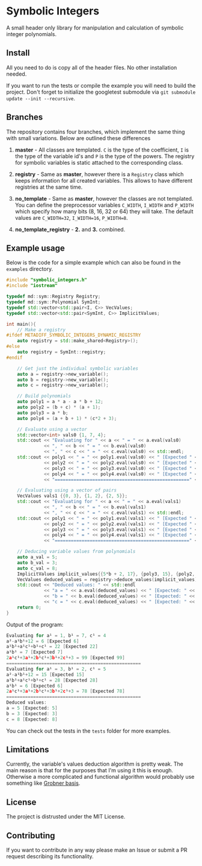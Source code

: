 # Symbolic Integers

A small header only library for manipulation and calculation 
of symbolic integer polynomials.

## Install

All you need to do is copy all of the header files. No other installation needed.

If you want to run the tests or compile the example you will need to 
build the project. Don't forget to initialize the googletest submodule 
via `git submodule update --init --recursive`. 
 
## Branches

The repository contains four branches, which implement the same thing 
with small variations. Below are outlined these differences
  
  1. **master** - All classes are templated. `C` is the type of the 
  coefficient, `I` is the type of the variable id's and 
  `P` is the type of the powers. The registry for symbolic 
   variables is static attached to the corresponding class.
   
  2. **registry** - Same as **master**, however there is a `Registry` class
  which keeps information for all created variables. This allows to have
  different registries at the same time.
  
  3. **no_template** - Same as **master**, however the classes are not templated.
  You can define the preprocessor variables `C_WIDTH`, `I_WIDTH` and `P_WIDTH`
  which specify how many bits (8, 16, 32 or 64) they will take. The 
  default values are `C_WIDTH=32`, `I_WIDTH=16`, `P_WIDTH=8`.
  
  4. **no_template_registry** - **2.** and **3.** combined.
  

## Example usage

Below is the code for a simple example which can also
be found in the `examples` directory.

```c++
#include "symbolic_integers.h"
#include "iostream"

typedef md::sym::Registry Registry;
typedef md::sym::Polynomial SymInt;
typedef std::vector<std::pair<I, C>> VecValues;
typedef std::vector<std::pair<SymInt, C>> ImplicitValues;

int main(){
    // Make a registry
#ifdef METADIFF_SYMBOLIC_INTEGERS_DYNAMIC_REGISTRY
    auto registry = std::make_shared<Registry>();
#else
    auto registry = SymInt::registry;
#endif

    // Get just the individual symbolic variables
    auto a = registry->new_variable();
    auto b = registry->new_variable();
    auto c = registry->new_variable();

    // Build polynomials
    auto poly1 = a * a - a * b + 12;
    auto poly2 = (b + c) * (a + 1);
    auto poly3 = a * b;
    auto poly4 = (a + b + 1) * (c*2 + 3);

    // Evaluate using a vector
    std::vector<int> vals0 {1, 7, 4};
    std::cout << "Evaluating for " << a << " = " << a.eval(vals0)
              << ", " << b << " = " << b.eval(vals0)
              << ", " << c << " = " << c.eval(vals0) << std::endl;
    std::cout << poly1 << " = " << poly1.eval(vals0) << " [Expected " << 6 << "]" << std::endl
              << poly2 << " = " << poly2.eval(vals0) << " [Expected " << 22 << "]" << std::endl
              << poly3 << " = " << poly3.eval(vals0) << " [Expected " << 7 << "]" << std::endl
              << poly4 << " = " << poly4.eval(vals0) << " [Expected " << 99 << "]" << std::endl
              << "==================================================" << std::endl;

    // Evaluating using a vector of pairs
    VecValues vals1 {{0, 3}, {1, 2}, {2, 5}};
    std::cout << "Evaluating for " << a << " = " << a.eval(vals1)
              << ", " << b << " = " << b.eval(vals1)
              << ", " << c << " = " << c.eval(vals1) << std::endl;
    std::cout << poly1 << " = " << poly1.eval(vals1) << " [Expected " << 15 << "]" << std::endl
              << poly2 << " = " << poly2.eval(vals1) << " [Expected " << 28 << "]" << std::endl
              << poly3 << " = " << poly3.eval(vals1) << " [Expected " << 6 << "]" << std::endl
              << poly4 << " = " << poly4.eval(vals1) << " [Expected " << 78 << "]" << std::endl
              << "==================================================" << std::endl;

    // Deducing variable values from polynomials
    auto a_val = 5;
    auto b_val = 3;
    auto c_val = 8;
    ImplicitValues implicit_values{{5*b + 2, 17}, {poly3, 15}, {poly2, 66}};
    VecValues deduced_values = registry->deduce_values(implicit_values);
    std::cout << "Deduced values: " << std::endl
              << "a = " << a.eval(deduced_values) << " [Expected: " << a_val << "]" <<  std::endl
              << "b = " << b.eval(deduced_values) << " [Expected: " << b_val << "]" <<  std::endl
              << "c = " << c.eval(deduced_values) << " [Expected: " << c_val << "]" <<  std::endl;
    return 0;
}
```

Output of the program:
```c++
Evaluating for a¹ = 1, b¹ = 7, c¹ = 4
a²-a¹b¹+12 = 6 [Expected 6]
a¹b¹+a¹c¹+b¹+c¹ = 22 [Expected 22]
a¹b¹ = 7 [Expected 7]
2a¹c¹+3a¹+2b¹c¹+3b¹+2c¹+3 = 99 [Expected 99]
==================================================
Evaluating for a¹ = 3, b¹ = 2, c¹ = 5
a²-a¹b¹+12 = 15 [Expected 15]
a¹b¹+a¹c¹+b¹+c¹ = 28 [Expected 28]
a¹b¹ = 6 [Expected 6]
2a¹c¹+3a¹+2b¹c¹+3b¹+2c¹+3 = 78 [Expected 78]
==================================================
Deduced values: 
a = 5 [Expected: 5]
b = 3 [Expected: 3]
c = 8 [Expected: 8]
```

You can check out the tests in the `tests` folder for more examples.

## Limitations

Currently, the variable's values deduction algorithm is pretty weak. 
The main reason is that for the purposes that I'm using it this is enough. 
Otherwise a more complicated and functional algorithm would probably use
something like [Grobner basis](https://en.wikipedia.org/wiki/Gr%C3%B6bner_basis).

## License
The project is distrusted under the MIT License.

## Contributing
If you want to contribute in any way please make an Issue or submit a PR
request describing its functionality.

